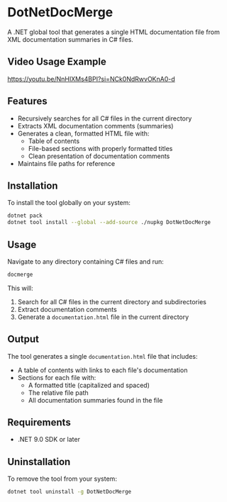 # DotNetDocMerge

A .NET global tool that generates a single HTML documentation file from XML documentation summaries in C# files.

## Video Usage Example

https://youtu.be/NnHIXMs4BPI?si=NCk0NdRwvOKnA0-d

## Features

- Recursively searches for all C# files in the current directory
- Extracts XML documentation comments (summaries)
- Generates a clean, formatted HTML file with:
  - Table of contents
  - File-based sections with properly formatted titles
  - Clean presentation of documentation comments
- Maintains file paths for reference

## Installation

To install the tool globally on your system:

```bash
dotnet pack
dotnet tool install --global --add-source ./nupkg DotNetDocMerge
```

## Usage

Navigate to any directory containing C# files and run:

```bash
docmerge
```

This will:
1. Search for all C# files in the current directory and subdirectories
2. Extract documentation comments
3. Generate a `documentation.html` file in the current directory

## Output

The tool generates a single `documentation.html` file that includes:
- A table of contents with links to each file's documentation
- Sections for each file with:
  - A formatted title (capitalized and spaced)
  - The relative file path
  - All documentation summaries found in the file

## Requirements

- .NET 9.0 SDK or later

## Uninstallation

To remove the tool from your system:

```bash
dotnet tool uninstall -g DotNetDocMerge
``` 